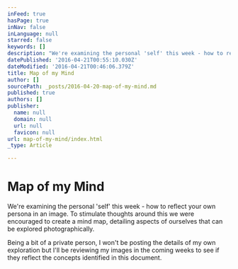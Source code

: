 ```yaml
---
inFeed: true
hasPage: true
inNav: false
inLanguage: null
starred: false
keywords: []
description: "We're examining the personal 'self' this week - how to reflect your own persona in an image. To stimulate thoughts around this we were encouraged to create a mind map, detailing aspects of ourselves that can be explored photographically. "
datePublished: '2016-04-21T00:55:10.030Z'
dateModified: '2016-04-21T00:46:06.379Z'
title: Map of my Mind
author: []
sourcePath: _posts/2016-04-20-map-of-my-mind.md
published: true
authors: []
publisher:
  name: null
  domain: null
  url: null
  favicon: null
url: map-of-my-mind/index.html
_type: Article

---
```

# Map of my Mind

We're examining the personal 'self' this week - how to reflect your own persona in an image. To stimulate thoughts around this we were encouraged to create a mind map, detailing aspects of ourselves that can be explored photographically. 

Being a bit of a private person, I won't be posting the details of my own exploration but I'll be reviewing my images in the coming weeks to see if they reflect the concepts identified in this document.